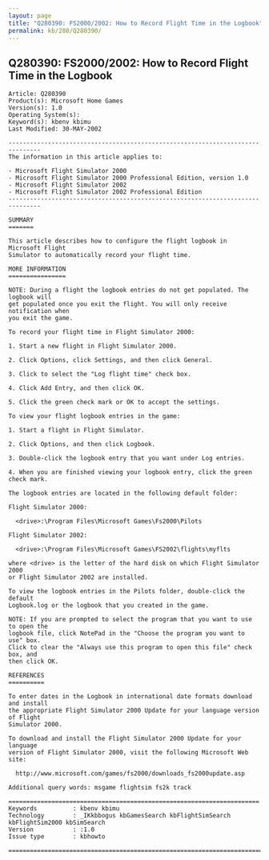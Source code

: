 ```yaml
---
layout: page
title: "Q280390: FS2000/2002: How to Record Flight Time in the Logbook"
permalink: kb/280/Q280390/
---
```


## Q280390: FS2000/2002: How to Record Flight Time in the Logbook

	Article: Q280390
	Product(s): Microsoft Home Games
	Version(s): 1.0
	Operating System(s): 
	Keyword(s): kbenv kbimu
	Last Modified: 30-MAY-2002
	
	-------------------------------------------------------------------------------
	The information in this article applies to:
	
	- Microsoft Flight Simulator 2000 
	- Microsoft Flight Simulator 2000 Professional Edition, version 1.0 
	- Microsoft Flight Simulator 2002 
	- Microsoft Flight Simulator 2002 Professional Edition 
	-------------------------------------------------------------------------------
	
	SUMMARY
	=======
	
	This article describes how to configure the flight logbook in Microsoft Flight
	Simulator to automatically record your flight time.
	
	MORE INFORMATION
	================
	
	NOTE: During a flight the logbook entries do not get populated. The logbook will
	get populated once you exit the flight. You will only receive notification when
	you exit the game.
	
	To record your flight time in Flight Simulator 2000:
	
	1. Start a new flight in Flight Simulator 2000.
	
	2. Click Options, click Settings, and then click General.
	
	3. Click to select the "Log flight time" check box.
	
	4. Click Add Entry, and then click OK.
	
	5. Click the green check mark or OK to accept the settings.
	
	To view your flight logbook entries in the game:
	
	1. Start a flight in Flight Simulator.
	
	2. Click Options, and then click Logbook.
	
	3. Double-click the logbook entry that you want under Log entries.
	
	4. When you are finished viewing your logbook entry, click the green check mark.
	
	The logbook entries are located in the following default folder:
	
	Flight Simulator 2000:
	
	  <drive>:\Program Files\Microsoft Games\Fs2000\Pilots
	
	Flight Simulator 2002:
	
	  <drive>:\Program Files\Microsoft Games\FS2002\flights\myflts
	
	where <drive> is the letter of the hard disk on which Flight Simulator 2000
	or Flight Simulator 2002 are installed.
	
	To view the logbook entries in the Pilots folder, double-click the default
	Logbook.log or the logbook that you created in the game.
	
	NOTE: If you are prompted to select the program that you want to use to open the
	logbook file, click NotePad in the "Choose the program you want to use" box.
	Click to clear the "Always use this program to open this file" check box, and
	then click OK.
	
	REFERENCES
	==========
	
	To enter dates in the Logbook in international date formats download and install
	the appropriate Flight Simulator 2000 Update for your language version of Flight
	Simulator 2000.
	
	To download and install the Flight Simulator 2000 Update for your language
	version of Flight Simulator 2000, visit the following Microsoft Web site:
	
	  http://www.microsoft.com/games/fs2000/downloads_fs2000update.asp
	
	Additional query words: msgame flightsim fs2k track
	
	======================================================================
	Keywords          : kbenv kbimu 
	Technology        : _IKkbbogus kbGamesSearch kbFlightSimSearch kbFlightSim2000 kbSimSearch
	Version           : :1.0
	Issue type        : kbhowto
	
	=============================================================================
	
